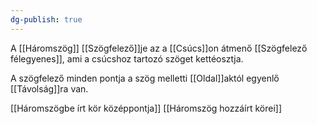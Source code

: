 ```yaml
---
dg-publish: true
---
```

A [[Háromszög]] [[Szögfelező]]je az a [[Csúcs]]on átmenő [[Szögfelező félegyenes]], ami a csúcshoz tartozó szöget kettéosztja. 

A szögfelező minden pontja a szög melletti [[Oldal]]aktól egyenlő [[Távolság]]ra van.

[[Háromszögbe írt kör középpontja]]
[[Háromszög hozzáírt körei]]